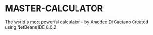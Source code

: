 # MASTER-CALCULATOR
The world's most powerful calculator - by Amedeo Di Gaetano
Created using NetBeans IDE 8.0.2
